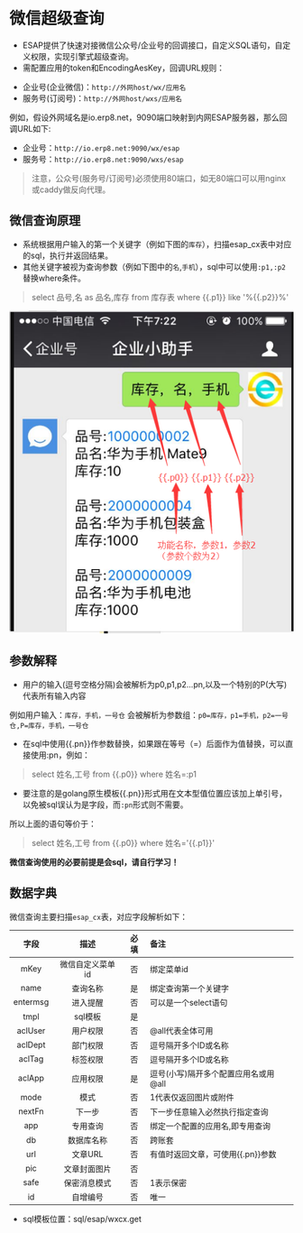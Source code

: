 # 微信超级查询
* ESAP提供了快速对接微信公众号/企业号的回调接口，自定义SQL语句，自定义权限，实现引擎式超级查询。
* 需配置应用的token和EncodingAesKey，回调URL规则：
 - 企业号(企业微信)：`http://外网host/wx/应用名`
 - 服务号(订阅号)：`http://外网host/wxs/应用名`

例如，假设外网域名是io.erp8.net，9090端口映射到内网ESAP服务器，那么回调URL如下:
 - 企业号：`http://io.erp8.net:9090/wx/esap`
 - 服务号：`http://io.erp8.net:9090/wxs/esap`

> 注意，公众号(服务号/订阅号)必须使用80端口，如无80端口可以用nginx或caddy做反向代理。

## 微信查询原理
* 系统根据用户输入的第一个关键字（例如下图的`库存`），扫描esap_cx表中对应的sql，执行并返回结果。
* 其他关键字被视为查询参数（例如下图中的`名`,`手机`），sql中可以使用`:p1,:p2`替换where条件。

> select 品号,名 as 品名,库存 from 库存表 where {\{.p1\}} like '%{\{.p2\}}%'

![](./img/s2.png)

## 参数解释

* 用户的输入(逗号空格分隔)会被解析为p0,p1,p2...pn,以及一个特别的P(大写)代表所有输入内容

例如用户输入：`库存，手机，一号仓` 会被解析为参数组：`p0=库存，p1=手机，p2=一号仓,P=库存，手机，一号仓`

* 在sql中使用\{\{.pn\}\}作参数替换，如果跟在等号（=）后面作为值替换，可以直接使用:pn，例如： 

> select 姓名,工号 from \{\{.p0\}\} where 姓名=:p1

* 要注意的是golang原生模板\{\{.pn\}\}形式用在文本型值位置应该加上单引号，以免被sql误认为是字段，而`:pn`形式则不需要。

所以上面的语句等价于： 
> select 姓名,工号 from \{\{.p0\}\} where 姓名='\{\{.p1\}\}'

**微信查询使用的必要前提是会sql，请自行学习！**

## 数据字典
微信查询主要扫描`esap_cx`表，对应字段解析如下：

|字段|描述|必填|备注|
|:----:|:--:|:--:|:----|
|mKey|微信自定义菜单id|否|绑定菜单id|
|name|查询名称|是|绑定查询第一个关键字|
|entermsg|进入提醒|否|可以是一个select语句|
|tmpl|sql模板|是||
|aclUser|用户权限|否|@all代表全体可用|
|aclDept|部门权限|否|逗号隔开多个ID或名称|
|aclTag|标签权限|否|逗号隔开多个ID或名称|
|aclApp|应用权限|是|逗号(小写)隔开多个配置应用名或用@all|
|mode|模式|否|1代表仅返回图片或附件|
|nextFn|下一步|否|下一步任意输入必然执行指定查询|
|app|专用查询|否|绑定一个配置的应用名,即专用查询|
|db|数据库名称|否|跨账套|
|url|文章URL|否|有值时返回文章，可使用{\{.pn\}}参数|
|pic|文章封面图片|否||
|safe|保密消息模式|否|1表示保密|
|id|自增编号|否|唯一|

* sql模板位置：sql/esap/wxcx.get